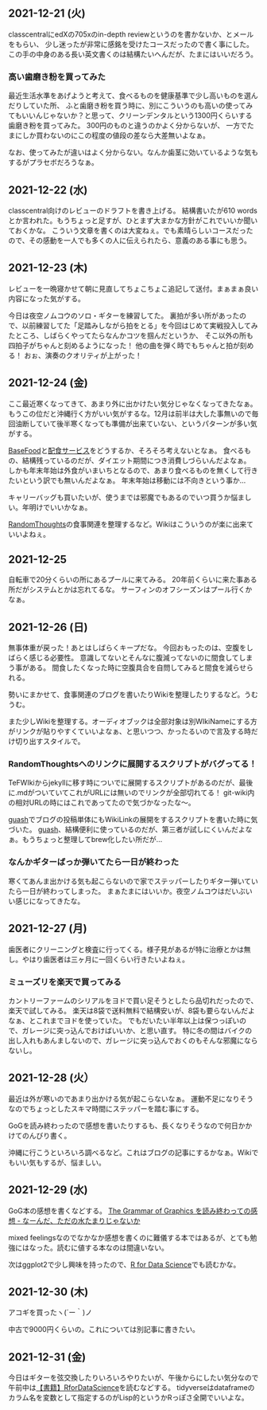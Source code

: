 ## 2021-12-21 (火)

classcentralにedXの705xのin-depth reviewというのを書かないか、とメールをもらい、
少し迷ったが非常に感銘を受けたコースだったので書く事にした。
この手の中身のある長い英文書くのは結構たいへんだが、たまにはいいだろう。

### 高い歯磨き粉を買ってみた

最近生活水準をあげようと考えて、食べるものを健康基準で少し高いものを選んだりしていた所、
ふと歯磨き粉を買う時に、別にこういうのも高いの使ってみてもいいんじゃないか？と思って、クリーンデンタルという1300円くらいする歯磨き粉を買ってみた。
300円のものと違うのかよく分からないが、
一方でたまにしか買わないのにこの程度の値段の差なら大差無いよなぁ。

なお、使ってみたが違いはよく分からない。なんか歯茎に効いているような気もするがプラセボだろうなぁ。

## 2021-12-22 (水)

classcentral向けのレビューのドラフトを書き上げる。
結構書いたが610 wordsとか言われた。もうちょっと足すが、ひとまず大まかな方針がこれでいいか聞いておくかな。
こういう文章を書くのは大変ねぇ。でも素晴らしいコースだったので、その感動を一人でも多くの人に伝えられたら、意義のある事にも思う。

## 2021-12-23 (木)

レビューを一晩寝かせて朝に見直してちょこちょこ追記して送付。まぁまぁ良い内容になった気がする。

今日は夜空ノムコウのソロ・ギターを練習してた。
裏拍が多い所があったので、以前練習してた「足踏みしながら拍をとる」を今回はじめて実戦投入してみたところ、しばらくやってたらなんかコツを掴んだというか、
そこ以外の所も四拍子がちゃんと刻めるようになった！
他の曲を弾く時でもちゃんと拍が刻める！
おぉ、演奏のクオリティが上がった！

## 2021-12-24 (金)

ここ最近寒くなってきて、あまり外に出かけたい気分じゃなくなってきたなぁ。
もうこの位だと沖縄行く方がいい気がするな。12月は前半は大した事無いので毎回油断していて後半寒くなっても準備が出来ていない、というパターンが多い気がする。

[BaseFood](BaseFood.md)と[配食サービス](配食サービス.md)をどうするか、そろそろ考えないとなぁ。
食べるもの、結構残っているのだが、ダイエット期間につき消費しづらいんだよなぁ。
しかも年末年始は外食がいまいちとなるので、あまり食べるものを無くして行きたいという訳でも無いんだよなぁ。
年末年始は移動には不向きという事か…

キャリーバッグも買いたいが、使うまでは邪魔でもあるのでいつ買うか悩ましい。年明けでいいかなぁ。

[RandomThoughts](RandomThoughts.md)の食事関連を整理するなど。Wikiはこういうのが楽に出来ていいよねぇ。

## 2021-12-25

自転車で20分くらいの所にあるプールに来てみる。
20年前くらいに来た事ある所だがシステムとかは忘れてるな。
サーフィンのオフシーズンはプール行くかなぁ。

## 2021-12-26 (日)

無事体重が戻った！あとはしばらくキープだな。
今回おもったのは、空腹をしばらく感じる必要性。
意識してないとそんなに腹減ってないのに間食してしまう事がある。
間食したくなった時に空腹具合を自問してみると間食を減らせられる。

勢いにまかせて、食事関連のブログを書いたりWikiを整理したりするなど。うむうむ。

また少しWikiを整理する。オーディオブックは全部対象は別WIkiNameにする方がリンクが貼りやすくていいよなぁ、と思いつつ、かったるいので言及する時だけ切り出すスタイルで。

### RandomThoughtsへのリンクに展開するスクリプトがバグってる！

TeFWIkiからjekyllに移す時についでに展開するスクリプトがあるのだが、最後に.mdがついていてこれがURLには無いのでリンクが全部切れてる！
git-wiki内の相対URLの時にはこれであってたので気づかなったな〜。

[guash](guash.md)でブログの投稿単体にもWikiLinkの展開をするスクリプトを書いた時に気づいた。
[guash](guash.md)、結構便利に使っているのだが、第三者が試しにくいんだよなぁ。もうちょっと整理してbrew化したい所だが…

### なんかギターばっか弾いてたら一日が終わった

寒くてあんま出かける気も起こらないので家でステッパーしたりギター弾いていたら一日が終わってしまった。
まぁたまにはいいか。夜空ノムコウはだいぶいい感じになってきたな。

## 2021-12-27 (月)

歯医者にクリーニングと検査に行ってくる。様子見があるが特に治療とかは無し。やはり歯医者は三ヶ月に一回くらい行きたいよねぇ。

### ミューズリを楽天で買ってみる

カントリーファームのシリアルをヨドで買い足そうとしたら品切れだったので、楽天で試してみる。
楽天は8袋で送料無料で結構安いが、8袋も要らないんだよなぁ、とこれまでヨドを使っていた。
でもだいたい半年以上は保つっぽいので、ガレージに突っ込んでおけばいいか、と思い直す。
特に冬の間はバイクの出し入れもあんましないので、ガレージに突っ込んでおくのもそんな邪魔にならないし。

## 2021-12-28 (火）

最近は外が寒いのであまり出かける気が起こらないなぁ。
運動不足になりそうなのでちょっとしたスキマ時間にステッパーを踏む事にする。

GoGを読み終わったので感想を書いたりするも、長くなりそうなので何日かかけてのんびり書く。

沖縄に行こうといろいろ調べるなど。これはブログの記事にするかなぁ。Wikiでもいい気もするが、悩ましい。

## 2021-12-29 (水)

GoG本の感想を書くなどする。 [The Grammar of Graphics を読み終わっての感想 - なーんだ、ただの水たまりじゃないか](https://karino2.github.io/2021/12/29/after_reading_gog_book.html)

mixed feelingsなのでなかなか感想を書くのに難儀する本ではあるが、とても勉強にはなった。読むに値する本なのは間違いない。

次はggplot2で少し興味を持ったので、[R for Data Science](https://r4ds.had.co.nz/)でも読むかな。

## 2021-12-30 (木)

アコギを買ったヽ(´ー｀)ノ

中古で9000円くらいの。これについては別記事に書きたい。

## 2021-12-31 (金)

今日はギターを弦交換したりいろいろやりたいが、午後からにしたい気分なので午前中は[【書籍】RforDataScience](【書籍】RforDataScience.md)を読むなどする。
tidyverseはdataframeのカラム名を変数として指定するのがLisp的というかRっぽさ全開でいいよな。